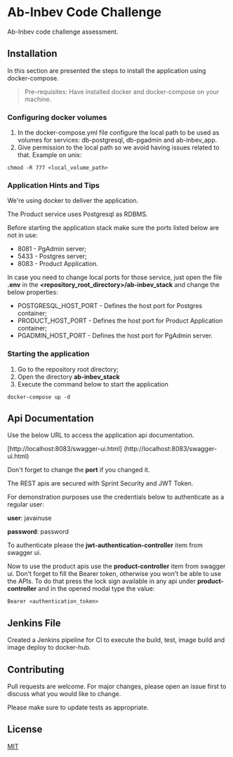 # Ab-Inbev Code Challenge

Ab-Inbev code challenge assessment.

## Installation

In this section are presented the steps to install the application using docker-compose.

> Pre-requisites: Have installed docker and docker-compose on your machine.

### Configuring docker volumes
1. In the docker-compose.yml file configure the local path to be used as volumes for services: db-postgresql, db-pgadmin and ab-inbev_app.
2. Give permission to the local path so we avoid having issues related to that. Example on unix:

```
chmod -R 777 <local_volume_path>
``` 

### Application Hints and Tips
We're using docker to deliver the application.

The Product service uses Postgresql as RDBMS.

Before starting the application stack make sure the ports listed below are not in use:
* 8081 - PgAdmin server;
* 5433 - Postgres server;
* 8083 - Product Application.

In case you need to change local ports for those service, just open the file **.env** in the **<repository_root_directory>/ab-inbev_stack** and change the below properties:
* POSTGRESQL_HOST_PORT - Defines the host port for Postgres container;
* PRODUCT_HOST_PORT - Defines the host port for Product Application container;
* PGADMIN_HOST_PORT - Defines the host port for PgAdmin server.

### Starting the application

1. Go to the repository root directory;
2. Open the directory **ab-inbev_stack**
3. Execute the command below to start the application
```
docker-compose up -d
```

## Api Documentation
Use the below URL to access the application api documentation.

[http://localhost:8083/swagger-ui.html]
(http://localhost:8083/swagger-ui.html)

Don't forget to change the **port** if you changed it. 

The REST apis are secured with Sprint Security and JWT Token.

For demonstration purposes use the credentials below to authenticate as a regular user:

**user**: javainuse

**password**: password

To authenticate please the **jwt-authentication-controller** item from swagger ui.

Now to use the product apis use the **product-controller** item from swagger ui. Don't forget to fill the Bearer token, otherwise you won't be able to use the APIs. To do that press the lock sign available in any api under **product-controller** and in the opened modal type the value:

```
Bearer <authentication_token>
```


## Jenkins File
Created a Jenkins pipeline for CI to execute the build, test, image build and image deploy to docker-hub.


## Contributing
Pull requests are welcome. For major changes, please open an issue first to discuss what you would like to change.

Please make sure to update tests as appropriate.

## License
[MIT](https://choosealicense.com/licenses/mit/)